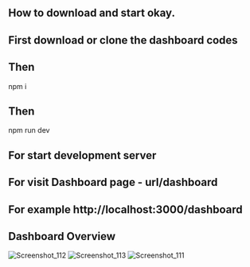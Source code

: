 
## How to download and start okay.
## First download or clone the dashboard codes
## Then  
npm i
## Then  
npm run dev
## For start development server

## For visit Dashboard page - url/dashboard
## For example http://localhost:3000/dashboard

## Dashboard Overview
![Screenshot_112](https://github.com/mamun060/Complete-nextjs14-admin-dashboard/assets/61370460/fc43f9c1-a8f9-44b6-a305-4dceea0cc995)
![Screenshot_113](https://github.com/mamun060/Complete-nextjs14-admin-dashboard/assets/61370460/4f0c77f4-84c1-4cd3-a75d-1f4ec48043da)
![Screenshot_111](https://github.com/mamun060/Complete-nextjs14-admin-dashboard/assets/61370460/8fa8b86b-c37e-4c46-8d82-54008acab831)

